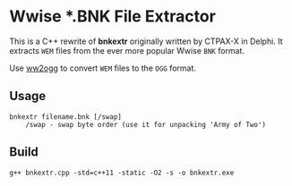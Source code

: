 Wwise *.BNK File Extractor
==========================

This is a C++ rewrite of **bnkextr** originally written by CTPAX-X in Delphi.
It extracts `WEM` files from the ever more popular Wwise `BNK` format.

Use [ww2ogg](https://github.com/hcs64/ww2ogg) to convert `WEM` files to the `OGG` format.

Usage
-----

```
bnkextr filename.bnk [/swap]
    /swap - swap byte order (use it for unpacking 'Army of Two')
```

Build
-----

```
g++ bnkextr.cpp -std=c++11 -static -O2 -s -o bnkextr.exe
```
